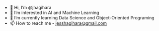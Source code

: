 - 👋 Hi, I’m @jhagihara
- 👀 I’m interested in AI and Machine Learning
- 🌱 I’m currently learning Data Science and Object-Oriented Programing
- 📫 How to reach me - jesshagihara@gmail.com


<!---
jhagihara/jhagihara is a ✨ special ✨ repository because its `README.md` (this file) appears on your GitHub profile.
You can click the Preview link to take a look at your changes.
--->
